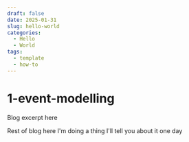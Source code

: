 ```yaml
---
draft: false
date: 2025-01-31
slug: hello-world
categories:
  - Hello
  - World
tags:
  - template
  - how-to
---
```

# 1-event-modelling

Blog excerpt here

<!-- more -->

Rest of blog here
I'm doing a thing
I'll tell you about it one day

